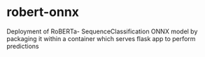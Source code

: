 # robert-onnx
Deployment of RoBERTa- SequenceClassification ONNX model by packaging it within a container which serves flask app to perform predictions
